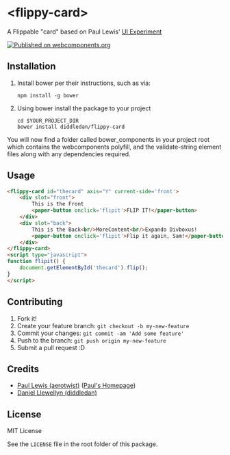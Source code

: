 # \<flippy-card\>

A Flippable &#34;card&#34; based on Paul Lewis&#39; [UI Experiment](https://github.com/GoogleChrome/ui-element-samples/tree/gh-pages/3d-card-flip)

[![Published on webcomponents.org](https://img.shields.io/badge/webcomponents.org-published-blue.svg)](https://www.webcomponents.org/element/owner/my-element)

## Installation
1. Install bower per their instructions, such as via:
    ```
    npm install -g bower
    ```
1. Using bower install the package to your project
    ```
    cd $YOUR_PROJECT_DIR
    bower install diddledan/flippy-card
    ```

You will now find a folder called bower_components in your project root which contains the webcomponents polyfill, and the validate-string element files along with any dependencies required.

## Usage

<!--
```
<custom-element-demo>
  <template>
    <link rel="import" href="flippy-card.html">
    <link rel="import" href="../paper-button/paper-button.html">
    <next-code-block></next-code-block>
  </template>
</custom-element-demo>
```
-->
```html
<flippy-card id="thecard" axis="Y" current-side='front'>
    <div slot="front">
        This is the Front
        <paper-button onclick='flipit'>FLIP IT!</paper-button>
    </div>
    <div slot="back">
        This is the Back<br/>MoreContent<br/>Expando Divboxus!
        <paper-button onclick='flipit'>Flip it again, Sam!</paper-button>
    </div>
</flippy-card>
<script type="javascript">
function flipit() {
    document.getElementById('thecard').flip();
}
</script>
```

## Contributing
1. Fork it!
1. Create your feature branch: `git checkout -b my-new-feature`
1. Commit your changes: `git commit -am 'Add some feature'`
1. Push to the branch: `git push origin my-new-feature`
1. Submit a pull request :D

## Credits
* [Paul Lewis (aerotwist)](https://github.com/paullewis/) ([Paul's Homepage](https://aerotwist.com/))
* [Daniel Llewellyn (diddledan)](https://github.com/diddledan/)

## License
MIT License

See the `LICENSE` file in the root folder of this package.